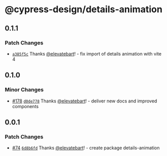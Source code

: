 # @cypress-design/details-animation

## 0.1.1

### Patch Changes

- [`a385f5c`](https://github.com/cypress-io/cypress-design/commit/a385f5cec36f25c030ffbfb833fdb677270993e5) Thanks [@elevatebart](https://github.com/elevatebart)! - fix import of details animation with vite 4

## 0.1.0

### Minor Changes

- [#178](https://github.com/cypress-io/cypress-design/pull/178) [`d0de778`](https://github.com/cypress-io/cypress-design/commit/d0de77843adb87d8f4804219c6dca8f45b15c650) Thanks [@elevatebart](https://github.com/elevatebart)! - deliver new docs and improved components

## 0.0.1

### Patch Changes

- [#74](https://github.com/cypress-io/cypress-design/pull/74) [`6d8b6fd`](https://github.com/cypress-io/cypress-design/commit/6d8b6fd763b0389d748884c35f4ff6dd73724977) Thanks [@elevatebart](https://github.com/elevatebart)! - create package details-animation

